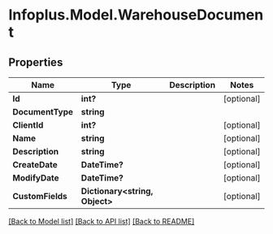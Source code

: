 # Infoplus.Model.WarehouseDocument
## Properties

Name | Type | Description | Notes
------------ | ------------- | ------------- | -------------
**Id** | **int?** |  | [optional] 
**DocumentType** | **string** |  | 
**ClientId** | **int?** |  | [optional] 
**Name** | **string** |  | [optional] 
**Description** | **string** |  | [optional] 
**CreateDate** | **DateTime?** |  | [optional] 
**ModifyDate** | **DateTime?** |  | [optional] 
**CustomFields** | **Dictionary&lt;string, Object&gt;** |  | [optional] 

[[Back to Model list]](../README.md#documentation-for-models) [[Back to API list]](../README.md#documentation-for-api-endpoints) [[Back to README]](../README.md)

